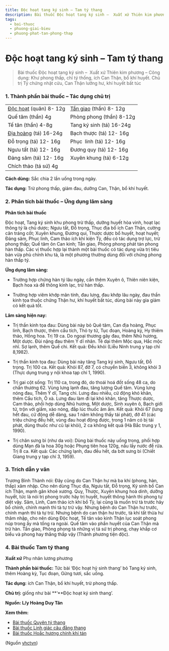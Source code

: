 ```yaml
---
title: Độc hoạt tang ký sinh – Tam tý thang
description: Bài thuốc Độc hoạt tang ký sinh –  Xuất xứ Thiên kim phương – Công dụng- Khư phong thấp, chỉ tý thống, ích Can Thận, bổ khí huyết. Chủ trị Tý chứng nhật cửu, Can Thận lưỡng hư, khí huyết bất túc
tags:
  - bai-thuoc
  - phuong-giai-bieu
  - phuong-phat-tan-phong-thap
---
```


# Độc hoạt tang ký sinh – Tam tý thang 

> Bài thuốc Độc hoạt tang ký sinh –  Xuất xứ Thiên kim phương – Công dụng: Khư phong thấp, chỉ tý thống, ích Can Thận, bổ khí huyết. Chủ trị Tý chứng nhật cửu, Can Thận lưỡng hư, khí huyết bất túc

### 1. Thành phần bài thuốc – Tác dụng chủ trị

|  |  |
| --- | --- |
| [Độc hoạt](/yhctvn/vi-thuoc-doc-hoat/) (quân) 8- 12g | [Tần giao](/yhctvn/vi-thuoc-tan-giao/) (thần) 8- 12g |
| Quế tâm (thần) 4g | Phòng phong (thần) 8-12g |
| Tế tân (thần) 4-8g | Tang ký sinh (tá) 16-24g |
| [Địa hoàng](/yhctvn/vi-thuoc-sinh-dia/) (tá) 16-24g | Bạch thược (tá) 12- 16g |
| Đỗ trọng (tá) 12- 16g | Phục  linh (tá) 12- 16g |
| Ngưu tất (tá) 12- 16g | Đương quy (tá) 12- 16g |
| Đảng sâm (tá) 12- 16g | Xuyên khung (tá) 6-12g |
|  Chích thảo (tá sứ) 4g |  |

**Cách dùng:** Sắc chia 2 lần uống trong ngày.

**Tác dụng:** Trừ phong thấp, giảm đau, dưỡng Can, Thận, bổ khí huyết.

### 2. Phân tích bài thuốc – Ứng dụng lâm sàng

**Phân tích bài thuốc**

Độc hoạt, Tang ký sinh khu phong trừ thấp, dưỡng huyết hòa vinh, hoạt lạc thông tý là chủ dược; Ngưu tất, Đỗ trọng, Thục địa bổ ích Can Thận, cường cân tráng cốt; Xuyên khung, Đương qui, Thược dược bổ huyết, hoạt huyết; Đảng sâm, Phục linh, Cam thảo ích khí kiện Tỳ, đều có tác dụng trợ lực, trừ phong thấp; Quế tâm ôn Can kinh; Tần giao, Phòng phong phát tán phong hàn thấp. Các vị thuốc hợp lại thành một bài thuốc có tác dụng vừa trị tiêu bản vừa phù chính khu tà, là một phương thường dùng đối với chứng phong hàn thấp tý.

**Ứng dụng lâm sàng:**

+ Trường hợp chứng hàn tý lâu ngày, cần thêm Xuyên ô, Thiên niên kiện, Bạch hoa xà để thông kinh lạc, trừ hàn thấp. 

+ Trường hợp viêm khớp mãn tính, đau lưng, đau khớp lâu ngày, đau thần kinh tọa thuộc chứng Thận hư, khí huyết bất túc, dùng bài này gia giảm có kết quả tốt.

**Lâm sàng hiện nay:**

+ Trị thần kinh tọa đau: Dùng bài này bỏ Quê tâm, Can địa hoàng, Phục linh, Bạch thược, thêm cẩu tích, Thỏ ty tử, Tục đoạn, Hoàng kỳ, Hy thiêm thảo, Hồng hoa. Trị 19 ca. Do ngoại thương gây đau, thêm Nhũ hương, Một dược. Đùi nặng đau thêm Ý dĩ nhân. Tê dại thêm Mộc qua, Hắc mộc nhĩ. Sợ lạnh, thêm Quế chi. Kết quả: Đều khỏi (Liễu Ninh trung y tạp chí 8,1982).

 + Trị thần kinh tọa đau: Dùng bài này tăng Tang ký sinh, Ngưu tất, Đỗ trọng. Trị 100 ca. Kết quả: Khỏi 87, đỡ 7, có chuyển biến 3, không khỏi 3 (Thực dụng trung y nội khoa tạp chí 1, 1990).

 + Trị gai cột sống: Trị 110 ca, trong đó, do thoái hoá đốt sống 48 ca, do chấn thương 62. Vùng lưng lạnh đau, tăng lượng Quế tâm. Vùng lưng nóng đau, Thêm Ý dĩ, Tang chi. Lưng đau nhiều, cử động khó khăn, thêm Cẩu tích, Ô xà. Lưng đau làm đi lại khó khăn, tăng Thược dược, Cam thảo, phối hợp dùng Nhũ hương, Một dược, Sinh xuyên ô, Bạch giới tử, trộn với giấm, xào nóng, đắp lúc thuốc âm ấm. Kết quả: Khỏi 67 (lưng hết đau, cử động dễ dàng, sau 1 năm không thấy tái phát), đỡ 41 (các triệu chứng đều hết, vùng đau hoạt động được, trong 1 năm có bị tái phát, dùng thuốc như cũ lại khỏi), 2 ca không kết quả (Hà Bắc trung y 1, 1990).

 + Trị chân sưng bì (như da voi): Dùng bài thuốc này uống trong, phối hợp dùng Mạn đà la hoa 30g hoặc Phụng tiên hoa 120g, nấu lấy nước để rửa. Trị 8 ca. Kết quả: Các chứng lạnh, đau đều hết, da bớt sưng bì (Chiết Giang trung y tạp chí 3, 1959).

### 3. Trích dẫn y văn

Trương Bỉnh Thành nói: Đây cũng do Can Thận hư mà ba khí (phong, hàn, thấp) xâm nhập. Cho nên dùng Thục địa, Ngưu tất, Đỗ trọng, Ký sinh bổ Can ích Thận, mạnh gân khoẻ xương. Quy, Thược, Xuyên khung hoà dinh, dưỡng huyết, tức là nói trị phong trước hãy trị huyết, huyết thông hành thì phong tự diệt vậy. Sâm, Linh, Cam thảo ích khí bổ Tỳ, lại cũng là muốn trừ tà trước hãy bổ chính, chính mạnh thì tà tự trừ vậy. Nhưng bệnh do Can Thận hư trước, chính mạnh thì tà tự trừ. Nhưng bệnh do can thận hư trước, tà khí tất thừa hư thâm nhập, cho nên dùng Độc hoạt, Tế tân vào kinh Thận lục soát phong núp trong ấy mà tống ra ngoài. Quế tâm vào phần huyết của Can Thận mà trừ hàn. Tần giao, Phòng phong tà những vị tá sứ trị phong, chạy khắp cơ biểu và phong hay thắng thấp vậy (Thành phương tiện độc).

### 4. Bài thuốc Tam tý thang

**Xuất xứ** Phụ nhân lương phương

**Thành phần bài thuốc:** Tức bài ‘Độc hoạt hỷ sinh thang’ bỏ Tang ký sinh, thêm Hoàng kỳ, Tục đoạn, Gừng tươi, sắc uống.

**Tác dụng:** ích Can Thận, bổ khí huyết, trừ phong thấp.

**Chủ trị:** giống như bài **‘**Độc hoạt ký sinh thang’.

**Nguồn: L/y Hoàng Duy Tân**

**Xem thêm:**

* [Bài thuốc Quyên tý thang](/yhctvn/bai-thuoc-quyen-ty-thang/)
* [Bài thuốc Linh giác câu đằng thang](/yhctvn/bai-thuoc-linh-giac-cau-dang-thang/)
* [Bài thuốc Hoắc hương chính khí tán](/yhctvn/bai-thuoc-hoac-huong-chinh-khi-tan/)

(Nguồn <a href="https://yhctvn.com/doc-hoat-tang-ky-sinh-tam-ty-thang/" target="_blank">yhctvn</a>)
